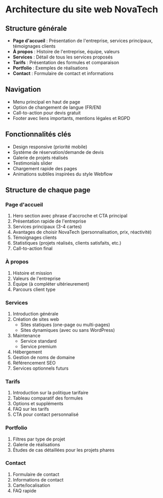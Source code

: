 # Architecture du site web NovaTech

## Structure générale
- **Page d'accueil** : Présentation de l'entreprise, services principaux, témoignages clients
- **À propos** : Histoire de l'entreprise, équipe, valeurs
- **Services** : Détail de tous les services proposés
- **Tarifs** : Présentation des formules et comparaison
- **Portfolio** : Exemples de réalisations
- **Contact** : Formulaire de contact et informations

## Navigation
- Menu principal en haut de page
- Option de changement de langue (FR/EN)
- Call-to-action pour devis gratuit
- Footer avec liens importants, mentions légales et RGPD

## Fonctionnalités clés
- Design responsive (priorité mobile)
- Système de réservation/demande de devis
- Galerie de projets réalisés
- Testimonials slider
- Chargement rapide des pages
- Animations subtiles inspirées du style Webflow

## Structure de chaque page

### Page d'accueil
1. Hero section avec phrase d'accroche et CTA principal
2. Présentation rapide de l'entreprise
3. Services principaux (3-4 cartes)
4. Avantages de choisir NovaTech (personnalisation, prix, réactivité)
5. Témoignages clients
6. Statistiques (projets réalisés, clients satisfaits, etc.)
7. Call-to-action final

### À propos
1. Histoire et mission
2. Valeurs de l'entreprise
3. Équipe (à compléter ultérieurement)
4. Parcours client type

### Services
1. Introduction générale
2. Création de sites web
   - Sites statiques (one-page ou multi-pages)
   - Sites dynamiques (avec ou sans WordPress)
3. Maintenance
   - Service standard
   - Service premium
4. Hébergement
5. Gestion de noms de domaine
6. Référencement SEO
7. Services optionnels futurs

### Tarifs
1. Introduction sur la politique tarifaire
2. Tableau comparatif des formules
3. Options et suppléments
4. FAQ sur les tarifs
5. CTA pour contact personnalisé

### Portfolio
1. Filtres par type de projet
2. Galerie de réalisations
3. Études de cas détaillées pour les projets phares

### Contact
1. Formulaire de contact
2. Informations de contact
3. Carte/localisation
4. FAQ rapide 